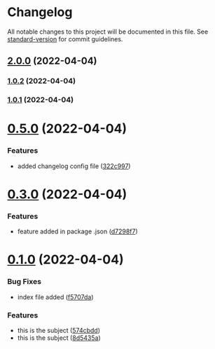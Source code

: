 # Changelog

All notable changes to this project will be documented in this file. See [standard-version](https://github.com/conventional-changelog/standard-version) for commit guidelines.

## [2.0.0](https://github.com/matakltm-code/testing-github-features/compare/v1.0.2...v2.0.0) (2022-04-04)

### [1.0.2](https://github.com/matakltm-code/testing-github-features/compare/v1.0.1...v1.0.2) (2022-04-04)

### [1.0.1](https://github.com/matakltm-code/testing-github-features/compare/v0.5.0...v1.0.1) (2022-04-04)

# [0.5.0](https://github.com/matakltm-code/testing-github-features/compare/v0.3.0...v0.5.0) (2022-04-04)


### Features

* added changelog config file ([322c997](https://github.com/matakltm-code/testing-github-features/commit/322c9975722529c4e8709e85aa576521ca25ebea))



# [0.3.0](https://github.com/matakltm-code/testing-github-features/compare/v0.1.0...v0.3.0) (2022-04-04)


### Features

* feature added in package .json ([d7298f7](https://github.com/matakltm-code/testing-github-features/commit/d7298f71bc9a44b7ef2b2025986c9cd1ec98d28e))



# [0.1.0](https://github.com/matakltm-code/testing-github-features/compare/f5707da45a1080955f2f56eb3257707bd1fcc27a...v0.1.0) (2022-04-04)


### Bug Fixes

* index file added ([f5707da](https://github.com/matakltm-code/testing-github-features/commit/f5707da45a1080955f2f56eb3257707bd1fcc27a))


### Features

* this is the subject ([574cbdd](https://github.com/matakltm-code/testing-github-features/commit/574cbdd4377984c26c6e3ed5f0d57f4f9b0ebd86))
* this is the subject ([8d5435a](https://github.com/matakltm-code/testing-github-features/commit/8d5435a4eb632fab6a6586528371e810cabba650))



